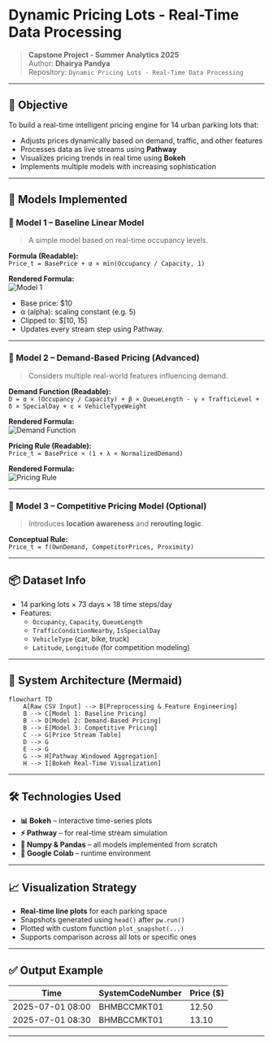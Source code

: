 # Dynamic Pricing Lots - Real-Time Data Processing

> **Capstone Project - Summer Analytics 2025**  
> Author: **Dhairya Pandya**  
> Repository: `Dynamic Pricing Lots - Real-Time Data Processing`

---

## 🚀 Objective

To build a real-time intelligent pricing engine for 14 urban parking lots that:
- Adjusts prices dynamically based on demand, traffic, and other features
- Processes data as live streams using **Pathway**
- Visualizes pricing trends in real time using **Bokeh**
- Implements multiple models with increasing sophistication

---

## 🧠 Models Implemented

### 🔹 Model 1 – Baseline Linear Model

> A simple model based on real-time occupancy levels.

**Formula (Readable):**  
`Price_t = BasePrice + α × min(Occupancy / Capacity, 1)`

**Rendered Formula:**  
![Model 1](https://latex.codecogs.com/png.image?%5Cdpi%7B150%7D%20Price_t%3DBasePrice%2B%5Calpha%5Ccdot%20%5Cmin%5Cleft(%5Cfrac%7BOccupancy%7D%7BCapacity%7D%2C1%5Cright))

- Base price: $10  
- α (alpha): scaling constant (e.g. 5)  
- Clipped to: $[10, 15]  
- Updates every stream step using Pathway.

---

### 🔹 Model 2 – Demand-Based Pricing (Advanced)

> Considers multiple real-world features influencing demand.

**Demand Function (Readable):**  
`D = α × (Occupancy / Capacity) + β × QueueLength - γ × TrafficLevel + δ × SpecialDay + ε × VehicleTypeWeight`

**Rendered Formula:**  
![Demand Function](https://latex.codecogs.com/png.image?%5Cdpi%7B150%7D%20D%20%3D%20%5Calpha%20%5Ccdot%20%5Cleft(%5Cfrac%7BOccupancy%7D%7BCapacity%7D%5Cright)%20%2B%20%5Cbeta%20%5Ccdot%20QueueLength%20-%20%5Cgamma%20%5Ccdot%20TrafficLevel%20%2B%20%5Cdelta%20%5Ccdot%20SpecialDay%20%2B%20%5Cepsilon%20%5Ccdot%20VehicleTypeWeight)

**Pricing Rule (Readable):**  
`Price_t = BasePrice × (1 + λ × NormalizedDemand)`

**Rendered Formula:**  
![Pricing Rule](https://latex.codecogs.com/png.image?%5Cdpi%7B150%7D%20Price_t%3DBasePrice%20%5Ccdot%20%281%20%2B%20%5Clambda%20%5Ccdot%20NormalizedDemand%29)

---

### 🔹 Model 3 – Competitive Pricing Model (Optional)

> Introduces **location awareness** and **rerouting logic**.

**Conceptual Rule:**  
`Price_t = f(OwnDemand, CompetitorPrices, Proximity)`

---

## 📦 Dataset Info

- 14 parking lots × 73 days × 18 time steps/day
- Features:
  - `Occupancy`, `Capacity`, `QueueLength`
  - `TrafficConditionNearby`, `IsSpecialDay`
  - `VehicleType` (car, bike, truck)
  - `Latitude`, `Longitude` (for competition modeling)

---

## 🧱 System Architecture (Mermaid)

```mermaid
flowchart TD
    A[Raw CSV Input] --> B[Preprocessing & Feature Engineering]
    B --> C[Model 1: Baseline Pricing]
    B --> D[Model 2: Demand-Based Pricing]
    B --> E[Model 3: Competitive Pricing]
    C --> G[Price Stream Table]
    D --> G
    E --> G
    G --> H[Pathway Windowed Aggregation]
    H --> I[Bokeh Real-Time Visualization]
```

---

## 🛠️ Technologies Used

- **📊 Bokeh** – interactive time-series plots
- **⚡ Pathway** – for real-time stream simulation
- **🧮 Numpy & Pandas** – all models implemented from scratch
- **📁 Google Colab** – runtime environment

---

## 📈 Visualization Strategy

- **Real-time line plots** for each parking space
- Snapshots generated using `head()` after `pw.run()`
- Plotted with custom function `plot_snapshot(...)`
- Supports comparison across all lots or specific ones

---

## ✅ Output Example

| Time              | SystemCodeNumber | Price ($) |
|-------------------|------------------|-----------|
| 2025-07-01 08:00  | BHMBCCMKT01      | 12.50     |
| 2025-07-01 08:30  | BHMBCCMKT01      | 13.10     |

---



